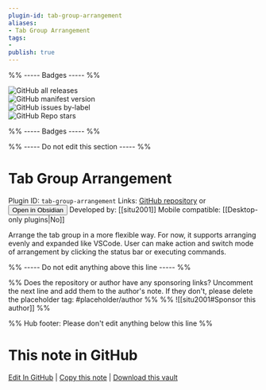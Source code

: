 ```yaml
---
plugin-id: tab-group-arrangement
aliases:
- Tab Group Arrangement
tags: 
- 
publish: true
---
```


%% ----- Badges ----- %%

![GitHub all releases](https://img.shields.io/github/downloads/situ2001/obsidian-tab-group-arrangement/total?color=573E7A&logo=github&style=for-the-badge)   
![GitHub manifest version](https://img.shields.io/github/manifest-json/v/situ2001/obsidian-tab-group-arrangement?color=573E7A&logo=github&style=for-the-badge)   
![GitHub issues by-label](https://img.shields.io/github/issues/situ2001/obsidian-tab-group-arrangement/help%20wanted?color=573E7A&logo=github&style=for-the-badge)   
![GitHub Repo stars](https://img.shields.io/github/stars/situ2001/obsidian-tab-group-arrangement?color=573E7A&logo=github&style=for-the-badge)

%% ----- Badges ----- %%

%% ----- Do not edit this section ----- %%

# Tab Group Arrangement

Plugin ID: `tab-group-arrangement`
Links: [GitHub repository](https://github.com/situ2001/obsidian-tab-group-arrangement) or [<button id=HH>Open in Obsidian</button>](obsidian://show-plugin?id=tab-group-arrangement)
Developed by: [[situ2001]]
Mobile compatible: [[Desktop-only plugins|No]]

Arrange the tab group in a more flexible way. For now, it supports arranging evenly and expanded like VSCode. User can make action and switch mode of arrangement by clicking the status bar or executing commands.

%% ----- Do not edit anything above this line ----- %% 

%% Does the repository or author have any sponsoring links? Uncomment the next line and add them to the author's note. If they don't, please delete the placeholder tag: #placeholder/author %%
%% ![[situ2001#Sponsor this author]] %%

%% Hub footer: Please don't edit anything below this line %%

# This note in GitHub

<span class="git-footer">[Edit In GitHub](https://github.dev/obsidian-community/obsidian-hub/blob/main/02%20-%20Community%20Expansions/02.05%20All%20Community%20Expansions/Plugins/tab-group-arrangement.md "git-hub-edit-note") | [Copy this note](https://raw.githubusercontent.com/obsidian-community/obsidian-hub/main/02%20-%20Community%20Expansions/02.05%20All%20Community%20Expansions/Plugins/tab-group-arrangement.md "git-hub-copy-note") | [Download this vault](https://github.com/obsidian-community/obsidian-hub/archive/refs/heads/main.zip "git-hub-download-vault") </span>
